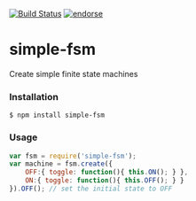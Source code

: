 [![Build Status](https://travis-ci.org/neochrome/simple-fsm.png?branch=master)](https://travis-ci.org/neochrome/simple-fsm)
[![endorse](https://api.coderwall.com/neochrome/endorsecount.png)](https://coderwall.com/neochrome)

# simple-fsm
Create simple finite state machines

### Installation
```
$ npm install simple-fsm
```

### Usage
```javascript
var fsm = require('simple-fsm');
var machine = fsm.create({
	OFF:{ toggle: function(){ this.ON(); } },
	ON:{ toggle: function(){ this.OFF(); } }
}).OFF(); // set the initial state to OFF
```
